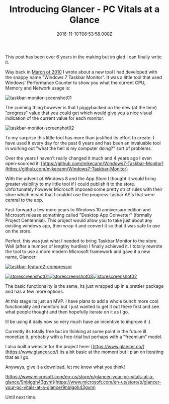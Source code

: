 ﻿---
coverImage: /posts/introducing-glancer-pc-vitals-at-a-glance/cover.jpg
date: '2016-11-10T06:53:58.000Z'
tags:
  - app
  - c sharp
  - tool
  - util
  - windows
  - wpf
title: Introducing Glancer - PC Vitals at a Glance
oldUrl: /glancer/introducing-glancer-pc-vitals-at-a-glance
---

This post has been over 6 years in the making but im glad I can finally write it.

<!-- more -->

Way back in [March of 2010](https://www.mikecann.blog/myprojects/windows-7-taskbar-monitor/) I wrote about a new tool I had developed with the snappy name "Windows 7 Taskbar Monitor". It was a little tool that used Windows' Performance Counter to show you what the current CPU, Memory and Network usage is:

![taskbar-monitor-sceenshot01](https://www.mikecann.blog/wp-content/uploads/2016/11/taskbar-monitor-sceenshot01.gif)

The cunning thing however is that I piggybacked on the new (at the time) "progress" value that you could get which would give you a nice visual indication of the current value for each monitor:

![taskbar-monitor-screenshot02](https://www.mikecann.blog/wp-content/uploads/2016/11/taskbar-monitor-screenshot02.gif)

To my surprise this little tool has more than justified its effort to create. I have used it every day for the past 6 years and has been an invaluable tool in working out "what the hell is my computer doing?" sort of problems.

Over the years I haven't really changed it much and 4 years ago I even open-sourced it: [https://github.com/mikecann/Windows7-Taskbar-Monitor](https://github.com/mikecann/Windows7-Taskbar-Monitor)

With the advent of Windows 8 and the App Store I thought it would bring greater visibility to my little tool if I could publish it to the store. Unfortunately however Microsoft imposed some pretty strict rules with their store which meant that I couldnt use the progress-tasbar APIs that were central to the app.

Fast-forward a few more years to Windows 10 anniversary edition and Microsoft release something called "Desktop App Converter" (formally Project Centennial). This project would allow you to take just about any existing windows app, then wrap it and convert it so that it was safe to use on the store.

Perfect, this was just what I needed to bring Taskbar Monitor to the store. Well (after a number of lengthy hurdles) I finally achieved it. I totally rewrote the tool to use a more modern Microsoft framework and gave it a new name, Glancer:

[![taskbar-feature2-compressor](https://www.mikecann.blog/wp-content/uploads/2016/11/taskbar-feature2-compressor-1024x638.gif)](https://www.mikecann.blog/wp-content/uploads/2016/11/taskbar-feature2-compressor.gif)

[![storescreenshot01](https://www.mikecann.blog/wp-content/uploads/2016/11/StoreScreenshot01-300x169.png)](https://www.mikecann.blog/wp-content/uploads/2016/11/StoreScreenshot01.png)[![storescreenshot03](https://www.mikecann.blog/wp-content/uploads/2016/11/StoreScreenshot03-300x169.png)](https://www.mikecann.blog/wp-content/uploads/2016/11/StoreScreenshot03.png)[![storescreenshot02](https://www.mikecann.blog/wp-content/uploads/2016/11/StoreScreenshot02-300x169.png)](https://www.mikecann.blog/wp-content/uploads/2016/11/StoreScreenshot02.png)

The basic functionality is the same, its just wrapped up in a prettier package and has a few more options.

At this stage its just an MVP. I have plans to add a whole bunch more cool functionality and monitors but I just wanted to get it out there first and see what people thought and then hopefully iterate on it as I go.

Ill be using it daily now so very much have an incentive to improve it :)

Currently its totally free but im thinking at some point in the future ill monetize it, probably with a free-trial but perhaps with a "freemium" model.

I also built a website for the project here: [https://www.glancer.co/](https://www.glancer.co/) its a bit basic at the moment but I plan on iterating that as I go.

Anyways, give it a download, let me know what you think!

[https://www.microsoft.com/en-us/store/p/glancer-your-pc-vitals-at-a-glance/9nblggh43gvm](https://www.microsoft.com/en-us/store/p/glancer-your-pc-vitals-at-a-glance/9nblggh43gvm)

Until next time.
